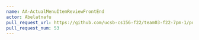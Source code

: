 ```yaml
---
name: AA-ActualMenuItemReviewFrontEnd
actor: Abelatnafu
pull_request_url: https://github.com/ucsb-cs156-f22/team03-f22-7pm-1/pull/53
pull_request_num: 53
---
```

